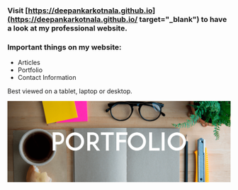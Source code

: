 ### Visit [https://deepankarkotnala.github.io](https://deepankarkotnala.github.io/ target="_blank") to have a look at my professional website.

### Important things on my website:

* Articles
* Portfolio
* Contact Information

Best viewed on a tablet, laptop or desktop.

<img src="https://raw.githubusercontent.com/deepankarkotnala/deepankarkotnala.github.io/master/images/portfolio.png"  width="900" align="left"/>
